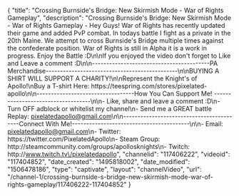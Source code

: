 {
    "title": "Crossing Burnside's Bridge: New Skirmish Mode - War of Rights Gameplay",
    "description": "Crossing Burnside's Bridge: New Skirmish Mode - War of Rights Gameplay - Hey Guys! War of Rights has recently updated their game and added PvP combat.  In todays battle I fight as a private in the 20th Maine.  We attempt to cross Burnside's Bridge multiple times against the confederate position.  War of Rights is still in Alpha it is a work in progress. Enjoy the Battle :D\n\nIf you enjoyed the video don't forget to Like and Leave a comment :D\n\n-----------------------------------------PA Merchandise----------------------------------------------\n\nBUYING A SHIRT WILL SUPPORT A CHARITY!\n\nRepresent the Knight's of Apollo!\nBuy a T-shirt Here: https:\/\/teespring.com\/stores\/pixelated-apollo\n\n----------------------------------How You Can Support Me! -----------------------------------\n\n- Like, share and leave a comment :D\n- Turn OFF adblock or whitelist my channel\n- Send me a GREAT battle Replay: pixelatedapollo@gmail.com\n\n------------------------------------------Connect With Me!-----------------------------------------\n\n- Email: pixelatedapollo@gmail.com\n- Twitter: https:\/\/twitter.com\/PixelatedApollo\n- Steam Group:  http:\/\/steamcommunity.com\/groups\/apollosknights\n- Twitch: http:\/\/www.twitch.tv\/pixelatedapollo",
    "channelid": "117406222",
    "videoid": "117404852",
    "date_created": "1495818002",
    "date_modified": "1506478186",
    "type": "captivate",
    "layout": "channelVideo",
    "url": "\/channel-1\/crossing-burnside-s-bridge-new-skirmish-mode-war-of-rights-gameplay\/117406222-117404852"
}